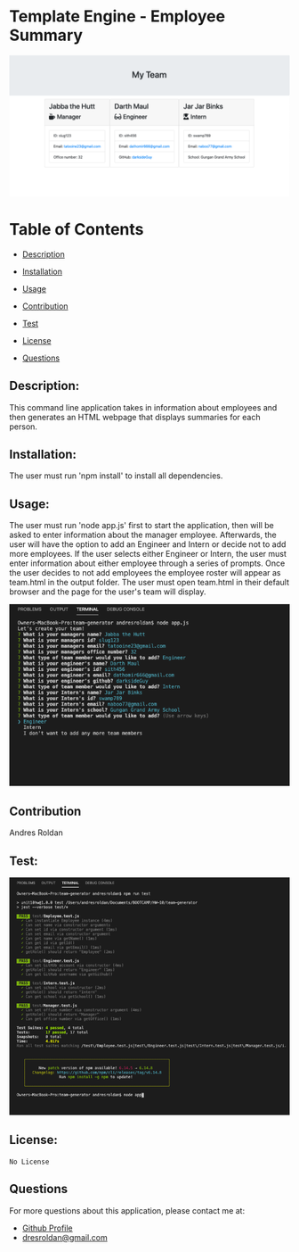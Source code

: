 # Template Engine - Employee Summary

![](teamapp.png)

  # Table of Contents 

  - [Description](#description)
  - [Installation](#installation)
  - [Usage](#usage)
  - [Contribution](#contribution)
  - [Test](#test)

  - [License](#license)
  - [Questions](#questions)
  
  ## Description:
  This command line application takes in information about employees and then generates an HTML webpage that displays summaries for each person.
 ## Installation:
  The user must run 'npm install' to install all dependencies.  
  ## Usage:
  The user must run 'node app.js' first to start the application, then will be asked to enter information about the manager employee. Afterwards, the user will have the option to add an Engineer and Intern or decide not to add more employees. If the user selects either Engineer or Intern, the user must enter information about either employee through a series of prompts. Once the user decides to not add employees the employee roster will appear as team.html in the output folder. The user must open team.html in their default browser and the page for the user's team will display. 

  ![](commandline2.png)
  ## Contribution
  Andres Roldan
  ## Test:
![](commandline1.png)
 ## License:
    No License
  
  ## Questions
  For more questions about this application, please contact me at:
  
  * [Github Profile](http://github.com/dresroldan)
  * dresroldan@gmail.com
      
  